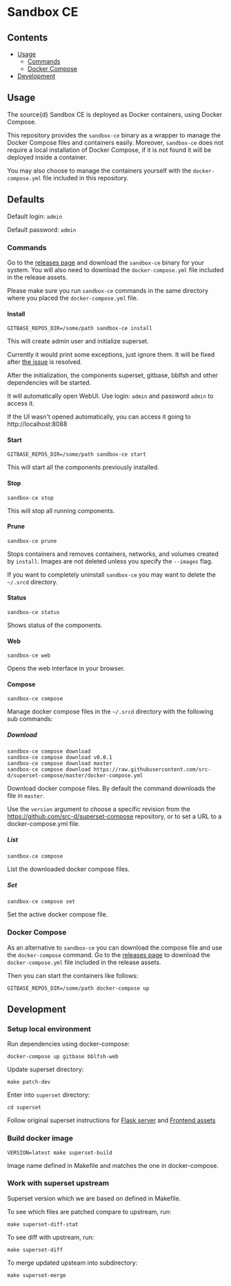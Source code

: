 # Sandbox CE

## Contents

- [Usage](#usage)
  - [Commands](#commands)
  - [Docker Compose](#docker-compose)
- [Development](#development)

## Usage

The source{d} Sandbox CE is deployed as Docker containers, using Docker Compose.

This repository provides the `sandbox-ce` binary as a wrapper to manage the Docker Compose files and containers easily. Moreover, `sandbox-ce` does not require a local installation of Docker Compose, if it is not found it will be deployed inside a container.

You may also choose to manage the containers yourself with the `docker-compose.yml` file included in this repository.

## Defaults

Default login: `admin`

Default password: `admin`

### Commands

Go to the [releases page](https://github.com/src-d/superset-compose/releases) and download the `sandbox-ce` binary for your system. You will also need to download the `docker-compose.yml` file included in the release assets.

Please make sure you run `sandbox-ce` commands in the same directory where you placed the `docker-compose.yml` file.

#### Install

```
GITBASE_REPOS_DIR=/some/path sandbox-ce install
```

This will create admin user and initialize superset.

Currently it would print some exceptions, just ignore them. It will be fixed after [the issue](https://github.com/src-d/gitbase/issues/808) is resolved.

After the initialization, the components superset, gitbase, bblfsh and other dependencies will be started.

It will automatically open WebUI. Use login: `admin` and password `admin` to access it.

If the UI wasn't opened automatically, you can access it going to http://localhost:8088


#### Start

```
GITBASE_REPOS_DIR=/some/path sandbox-ce start
```

This will start all the components previously installed.

#### Stop

```
sandbox-ce stop
```

This will stop all running components.

#### Prune

```
sandbox-ce prune
```

Stops containers and removes containers, networks, and volumes created by `install`.
Images are not deleted unless you specify the `--images` flag.

If you want to completely uninstall `sandbox-ce` you may want to delete the `~/.srcd` directory.

#### Status

```
sandbox-ce status
```

Shows status of the components.

#### Web

```
sandbox-ce web
```

Opens the web interface in your browser.

#### Compose

```
sandbox-ce compose
```

Manage docker compose files in the `~/.srcd` directory with the following sub commands:

##### Download

```
sandbox-ce compose download
sandbox-ce compose download v0.0.1
sandbox-ce compose download master
sandbox-ce compose download https://raw.githubusercontent.com/src-d/superset-compose/master/docker-compose.yml
```

Download docker compose files. By default the command downloads the file in `master`.

Use the `version` argument to choose a specific revision from the https://github.com/src-d/superset-compose repository, or to set a URL to a docker-compose.yml file.

##### List

```
sandbox-ce compose
```

List the downloaded docker compose files.

##### Set

```
sandbox-ce compose set
```

Set the active docker compose file.

### Docker Compose

As an alternative to `sandbox-ce` you can download the compose file and use the `docker-compose` command. Go to the [releases page](https://github.com/src-d/superset-compose/releases) to download the `docker-compose.yml` file included in the release assets.

Then you can start the containers like follows:

```shell
GITBASE_REPOS_DIR=/some/path docker-compose up
```

## Development

### Setup local environment

Run dependencies using docker-compose:
```
docker-compose up gitbase bblfsh-web
```

Update superset directory:

```
make patch-dev
```

Enter into `superset` directory:
```
cd superset
```

Follow original superset instructions for [Flask server](https://github.com/apache/incubator-superset/blob/release--0.32/CONTRIBUTING.md#flask-server) and [Frontend assets](https://github.com/apache/incubator-superset/blob/release--0.32/CONTRIBUTING.md#frontend-assets)


### Build docker image

```
VERSION=latest make superset-build
```

Image name defined in Makefile and matches the one in docker-compose.

### Work with superset upstream

Superset version which we are based on defined in Makefile.

To see which files are patched compare to upstream, run:

```
make superset-diff-stat
```

To see diff with upstream, run:

```
make superset-diff
```


To merge updated upsteam into subdirectory:

```
make superset-merge
```
